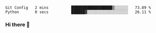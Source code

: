 <!--START_SECTION:waka-->

```text
Git Config   2 mins          ██████████████████▒░░░░░░   73.89 %
Python       0 secs          ██████▓░░░░░░░░░░░░░░░░░░   26.11 %
```

<!--END_SECTION:waka-->

### Hi there 👋

<!--
**DnC275/DnC275** is a ✨ _special_ ✨ repository because its `README.md` (this file) appears on your GitHub profile.

Here are some ideas to get you started:

- 🔭 I’m currently working on ...
- 🌱 I’m currently learning ...
- 👯 I’m looking to collaborate on ...
- 🤔 I’m looking for help with ...
- 💬 Ask me about ...
- 📫 How to reach me: ...
- 😄 Pronouns: ...
- ⚡ Fun fact: ...
-->
